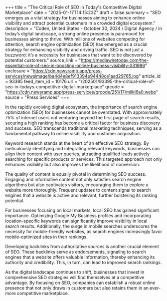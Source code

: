 +++
title = "The Critical Role of SEO in Today's Competitive Digital Marketplace"
date = "2025-01-17T14:15:23Z"
draft = false
summary = "SEO emerges as a vital strategy for businesses aiming to enhance online visibility and attract potential customers in a crowded digital ecosystem."
description = "Coden, United States - October 30, 2024 / Digital Agency / In today’s digital landscape, a strong online presence is paramount for businesses aiming to thrive. With millions of websites competing for attention, search engine optimization (SEO) has emerged as a crucial strategy for enhancing visibility and driving traffic. SEO is not just a buzzword; it’s a necessity for businesses that want to be discovered by potential customers."
source_link = "https://mediawiretoday.com/the-essential-role-of-seo-in-boosting-online-business-visibility-331989"
enclosure = "https://cdn.newsramp.app/press-services/newsimage/ba4d4e8ef913394e94448ce1aad29765.jpg"
article_id = 93395
feed_item_id = 10176
url = "/202501/93395-the-critical-role-of-seo-in-todays-competitive-digital-marketplace"
qrcode = "https://cdn.newsramp.app/press-services/qrcode/251/17/milkI6a0.webp"
source = "Press Services"
+++

<p>In the rapidly evolving digital ecosystem, the importance of search engine optimization (SEO) for businesses cannot be overstated. With approximately 75% of internet users not venturing beyond the first page of search results, securing a high ranking has become a critical factor for business discovery and success. SEO transcends traditional marketing techniques, serving as a fundamental pathway to online visibility and customer acquisition.</p><p>Keyword research stands at the heart of an effective SEO strategy. By meticulously identifying and integrating relevant keywords, businesses can align their content with user queries, attracting qualified leads actively searching for specific products or services. This targeted approach not only enhances visibility but also improves the likelihood of conversion.</p><p>The quality of content is equally pivotal in determining SEO success. Engaging and informative content not only satisfies search engine algorithms but also captivates visitors, encouraging them to explore a website more thoroughly. Frequent updates to content signal to search engines that a website is active and relevant, further bolstering its ranking potential.</p><p>For businesses focusing on local markets, local SEO has gained significant importance. Optimizing Google My Business profiles and incorporating location-specific keywords can significantly improve visibility in local search results. Additionally, the surge in mobile searches underscores the necessity for mobile-friendly websites, as search engines increasingly favor mobile-optimized sites in their rankings.</p><p>Developing backlinks from authoritative sources is another crucial element of SEO. These backlinks serve as endorsements, signaling to search engines that a website offers valuable information, thereby enhancing its authority and credibility. This, in turn, can lead to improved search rankings.</p><p>As the digital landscape continues to shift, businesses that invest in comprehensive SEO strategies will find themselves at a competitive advantage. By focusing on SEO, companies can establish a robust online presence that not only draws in customers but also retains them in an ever-more competitive marketplace.</p>